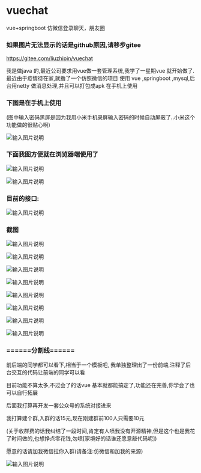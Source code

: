 # vuechat
vue+springboot 仿微信登录聊天，朋友圈
### 如果图片无法显示的话是github原因,请移步gitee
https://gitee.com/liuzhipin/vuechat

我是做java 的,最近公司要求用vue做一套管理系统,我学了一星期vue 就开始做了.最近由于疫情待在家,就撸了一个仿照微信的项目
使用 vue ,springboot ,mysql,后台用netty 做消息处理,并且可以打包成apk 在手机上使用

### 下图是在手机上使用


(图中输入密码黑屏是因为我用小米手机录屏输入密码的时候自动屏蔽了..小米这个功能做的很贴心啊)

![输入图片说明](http://liuzhipin.gitee.io/images/img/1.gif "在这里输入图片标题")


### 下面我图方便就在浏览器端使用了


![输入图片说明](http://liuzhipin.gitee.io/images/img/2.gif  "在这里输入图片标题")

![输入图片说明](http://liuzhipin.gitee.io/images/img/3.gif "在这里输入图片标题")

### 目前的接口:


![输入图片说明](http://liuzhipin.gitee.io/images/img/6.jpg  "在这里输入图片标题")


### 截图


![输入图片说明](http://liuzhipin.gitee.io/images/img/4.jpg  "在这里输入图片标题")

![输入图片说明](http://liuzhipin.gitee.io/images/img/5.jpg  "在这里输入图片标题")

![输入图片说明](http://liuzhipin.gitee.io/images/img/7.jpg  "在这里输入图片标题")

![输入图片说明](http://liuzhipin.gitee.io/images/img/8.jpg  "在这里输入图片标题")

![输入图片说明](http://liuzhipin.gitee.io/images/img/9.jpg  "在这里输入图片标题")

![输入图片说明](http://liuzhipin.gitee.io/images/img/10.jpg  "在这里输入图片标题")

![输入图片说明](http://liuzhipin.gitee.io/images/img/11.jpg  "在这里输入图片标题")

![输入图片说明](http://liuzhipin.gitee.io/images/img/12.jpg  "在这里输入图片标题")


### ======分割线======


前后端的同学都可以看下,相当于一个模板吧,
我单独整理出了一份前端,注释了后台交互的代码让前端的同学可以看

目前功能不算太多,不过会了的话vue 基本就都能搞定了,功能还在完善,你学会了也可以自行拓展

后面我打算再开发一套公众号的系统对接进来

我打算建个群,入群的话15元,现在刚建群前100人只需要10元

(关于收群费的话我纠结了一段时间,肯定有人喷我没有开源精神,但是这个也是我花了时间做的,也想挣点零花钱,勿喷[家境好的话谁还愿意敲代码呢])

愿意的话请加我微信拉你入群(请备注:仿微信和加我的来源)

![输入图片说明](https://images.gitee.com/uploads/images/2020/0307/141356_0a75ac7e_467718.jpeg "mine.jpg")
